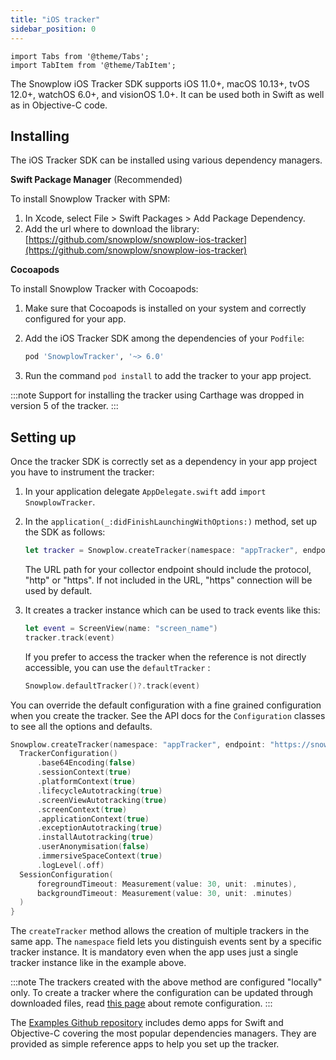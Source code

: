 ```yaml
---
title: "iOS tracker"
sidebar_position: 0
---
```


```mdx-code-block
import Tabs from '@theme/Tabs';
import TabItem from '@theme/TabItem';
```

The Snowplow iOS Tracker SDK supports iOS 11.0+, macOS 10.13+, tvOS 12.0+, watchOS 6.0+, and visionOS 1.0+.
It can be used both in Swift as well as in Objective-C code.

## Installing

The iOS Tracker SDK can be installed using various dependency managers.

**Swift Package Manager** (Recommended)

To install Snowplow Tracker with SPM:

1. In Xcode, select File > Swift Packages > Add Package Dependency.
2. Add the url where to download the library: [https://github.com/snowplow/snowplow-ios-tracker](https://github.com/snowplow/snowplow-ios-tracker)

**Cocoapods**

To install Snowplow Tracker with Cocoapods:

1. Make sure that Cocoapods is installed on your system and correctly configured for your app.

2. Add the iOS Tracker SDK among the dependencies of your `Podfile`:

   ```ruby
   pod 'SnowplowTracker', '~> 6.0'
   ```

3. Run the command `pod install` to add the tracker to your app project.

:::note
Support for installing the tracker using Carthage was dropped in version 5 of the tracker.
:::

## Setting up

Once the tracker SDK is correctly set as a dependency in your app project you have to instrument the tracker:

1. In your application delegate `AppDelegate.swift` add `import SnowplowTracker`.

2. In the `application(_:didFinishLaunchingWithOptions:)` method, set up the SDK as follows:

   ```swift
   let tracker = Snowplow.createTracker(namespace: "appTracker", endpoint: "https://snowplow-collector-url.com")
   ```

   The URL path for your collector endpoint should include the protocol, "http" or "https". If not included in the URL, "https" connection will be used by default.

3. It creates a tracker instance which can be used to track events like this:

   ```swift
   let event = ScreenView(name: "screen_name")
   tracker.track(event)
   ```

   If you prefer to access the tracker when the reference is not directly accessible, you can use the `defaultTracker` :

   ```swift
   Snowplow.defaultTracker()?.track(event)
   ```

You can override the default configuration with a fine grained configuration when you create the tracker. See the API docs for the `Configuration` classes to see all the options and defaults.

```swift
Snowplow.createTracker(namespace: "appTracker", endpoint: "https://snowplow-collector-url.com") {
  TrackerConfiguration()
      .base64Encoding(false)
      .sessionContext(true)
      .platformContext(true)
      .lifecycleAutotracking(true)
      .screenViewAutotracking(true)
      .screenContext(true)
      .applicationContext(true)
      .exceptionAutotracking(true)
      .installAutotracking(true)
      .userAnonymisation(false)
      .immersiveSpaceContext(true)
      .logLevel(.off)
  SessionConfiguration(
      foregroundTimeout: Measurement(value: 30, unit: .minutes),
      backgroundTimeout: Measurement(value: 30, unit: .minutes)
  )
}
```

The `createTracker` method allows the creation of multiple trackers in the same app. The `namespace` field lets you distinguish events sent by a specific tracker instance. It is mandatory even when the app uses just a single tracker instance like in the example above.

:::note
The trackers created with the above method are configured "locally" only. To create a tracker where the configuration can be updated through downloaded files, read [this page](docs/collecting-data/collecting-from-own-applications/mobile-trackers/remote-configuration/index.md) about remote configuration.
:::

The [Examples Github repository](https://github.com/snowplow-incubator/snowplow-ios-tracker-examples) includes demo apps for Swift and Objective-C covering the most popular dependencies managers. They are provided as simple reference apps to help you set up the tracker.
